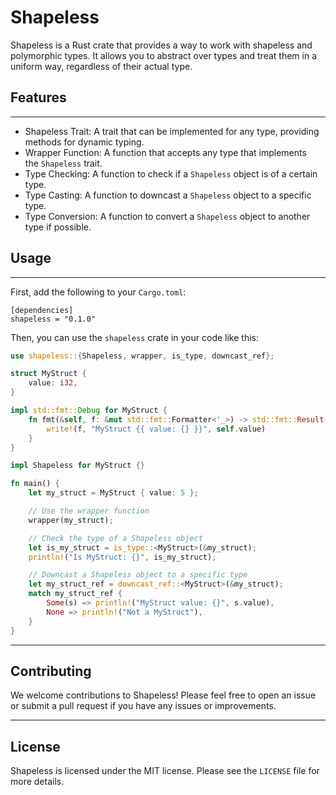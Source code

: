 # Shapeless

Shapeless is a Rust crate that provides a way to work with shapeless and polymorphic types. It allows you to abstract over types and treat them in a uniform way, regardless of their actual type.

## Features
--------

-   Shapeless Trait: A trait that can be implemented for any type, providing methods for dynamic typing.
-   Wrapper Function: A function that accepts any type that implements the `Shapeless` trait.
-   Type Checking: A function to check if a `Shapeless` object is of a certain type.
-   Type Casting: A function to downcast a `Shapeless` object to a specific type.
-   Type Conversion: A function to convert a `Shapeless` object to another type if possible.

## Usage
-----

First, add the following to your `Cargo.toml`:

```
[dependencies]
shapeless = "0.1.0"
```

Then, you can use the `shapeless` crate in your code like this:

```rust
use shapeless::{Shapeless, wrapper, is_type, downcast_ref};

struct MyStruct {
    value: i32,
}

impl std::fmt::Debug for MyStruct {
    fn fmt(&self, f: &mut std::fmt::Formatter<'_>) -> std::fmt::Result {
        write!(f, "MyStruct {{ value: {} }}", self.value)
    }
}

impl Shapeless for MyStruct {}

fn main() {
    let my_struct = MyStruct { value: 5 };

    // Use the wrapper function
    wrapper(my_struct);

    // Check the type of a Shapeless object
    let is_my_struct = is_type::<MyStruct>(&my_struct);
    println!("Is MyStruct: {}", is_my_struct);

    // Downcast a Shapeless object to a specific type
    let my_struct_ref = downcast_ref::<MyStruct>(&my_struct);
    match my_struct_ref {
        Some(s) => println!("MyStruct value: {}", s.value),
        None => println!("Not a MyStruct"),
    }
}
```

---

## Contributing

We welcome contributions to Shapeless! Please feel free to open an issue or submit a pull request if you have any issues or improvements.

---

## License

Shapeless is licensed under the MIT license. Please see the `LICENSE` file for more details.